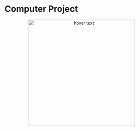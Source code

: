 # Computer Project
<p align="center">
  <img src="D:\Git Hub\1.png" width="350" title="hover text">
</p>